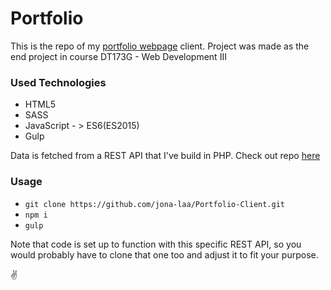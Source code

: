 # Portfolio
This is the repo of my [portfolio webpage](http://studenter.miun.se/~jola1803/dt173g/portfolio/client/) client. Project was made as the end project in course DT173G - Web Development III

### Used Technologies
* HTML5
* SASS
* JavaScript - > ES6(ES2015)
* Gulp

Data is fetched from a REST API that I've build in PHP. Check out repo [here](https://github.com/jona-laa/Portfolio-Server)

### Usage
* `git clone https://github.com/jona-laa/Portfolio-Client.git`
* `npm i`
* `gulp`
  
Note that code is set up to function with this specific REST API, so you would probably have to clone that one too and adjust it to fit your purpose.
  
:v:

